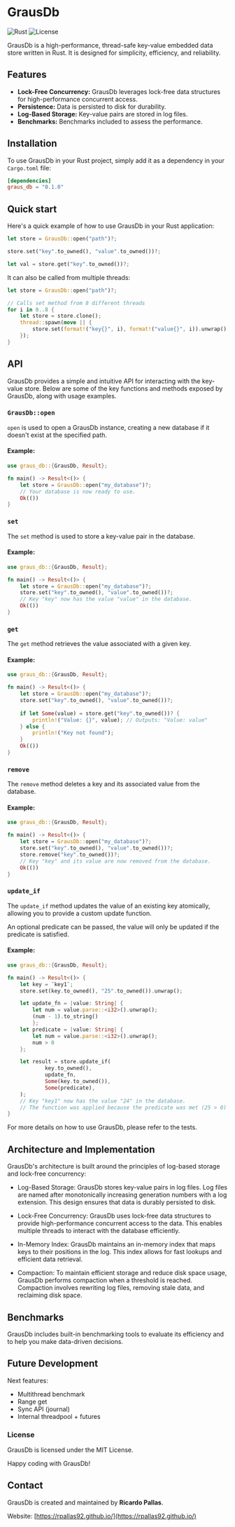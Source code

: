 # GrausDb

![Rust](https://img.shields.io/badge/Rust-1.53+-orange)
![License](https://img.shields.io/badge/license-MIT-blue)

GrausDb is a high-performance, thread-safe key-value embedded data store written in Rust. It is designed for simplicity, efficiency, and reliability.
## Features

- **Lock-Free Concurrency:** GrausDb leverages lock-free data structures for high-performance concurrent access.
- **Persistence:** Data is persisted to disk for durability.
- **Log-Based Storage:** Key-value pairs are stored in log files.
- **Benchmarks:** Benchmarks included to assess the performance.
## Installation

To use GrausDb in your Rust project, simply add it as a dependency in your `Cargo.toml` file:

```toml
[dependencies]
graus_db = "0.1.0"
```


## Quick start

Here's a quick example of how to use GrausDb in your Rust application:

```rust
let store = GrausDb::open("path")?;

store.set("key".to_owned(), "value".to_owned())?;

let val = store.get("key".to_owned())?;
```

It can also be called from multiple threads:

```rust
let store = GrausDb::open("path")?;

// Calls set method from 8 different threads
for i in 0..8 {
    let store = store.clone();
    thread::spawn(move || {
        store.set(format!("key{}", i), format!("value{}", i)).unwrap();
    });
}
```

## API

GrausDb provides a simple and intuitive API for interacting with the key-value store. Below are some of the key functions and methods exposed by GrausDb, along with usage examples.

### `GrausDb::open`

`open` is used to open a GrausDb instance, creating a new database if it doesn't exist at the specified path.

#### Example:

```rust
use graus_db::{GrausDb, Result};

fn main() -> Result<()> {
    let store = GrausDb::open("my_database")?;
    // Your database is now ready to use.
    Ok(())
}
```

### `set`

The `set` method is used to store a key-value pair in the database.

#### Example:

```rust
use graus_db::{GrausDb, Result};

fn main() -> Result<()> {
    let store = GrausDb::open("my_database")?;
    store.set("key".to_owned(), "value".to_owned())?;
    // Key "key" now has the value "value" in the database.
    Ok(())
}
```

### `get`

The `get` method retrieves the value associated with a given key.


#### Example:

```rust
use graus_db::{GrausDb, Result};

fn main() -> Result<()> {
    let store = GrausDb::open("my_database")?;
    store.set("key".to_owned(), "value".to_owned())?;
    
    if let Some(value) = store.get("key".to_owned())? {
        println!("Value: {}", value); // Outputs: "Value: value"
    } else {
        println!("Key not found");
    }
    Ok(())
}
```

### `remove`

The `remove` method deletes a key and its associated value from the database.


#### Example:

```rust
use graus_db::{GrausDb, Result};

fn main() -> Result<()> {
    let store = GrausDb::open("my_database")?;
    store.set("key".to_owned(), "value".to_owned())?;
    store.remove("key".to_owned())?;
    // Key "key" and its value are now removed from the database.
    Ok(())
}
```


### `update_if`

The `update_if` method updates the value of an existing key atomically, allowing you to provide a custom update function. 

An optional predicate can be passed, the value will only be updated if the predicate is satisfied.

#### Example:

```rust
use graus_db::{GrausDb, Result};

fn main() -> Result<()> {
    let key = ¨key1¨;
    store.set(key.to_owned(), "25".to_owned()).unwrap();

    let update_fn = |value: String| {
        let num = value.parse::<i32>().unwrap();
        (num - 1).to_string()
        };
    let predicate = |value: String| {
        let num = value.parse::<i32>().unwrap();
        num > 0
    };

    let result = store.update_if(
            key.to_owned(),
            update_fn,
            Some(key.to_owned()),
            Some(predicate),
    );
    // Key "key1" now has the value "24" in the database.
    // The function was applied because the predicate was met (25 > 0)
}
```


For more details on how to use GrausDb, please refer to the tests.

## Architecture and Implementation

GrausDb's architecture is built around the principles of log-based storage and lock-free concurrency:

- Log-Based Storage: GrausDb stores key-value pairs in log files. Log files are named after monotonically increasing generation numbers with a log extension. This design ensures that data is durably persisted to disk.

- Lock-Free Concurrency: GrausDb uses lock-free data structures to provide high-performance concurrent access to the data. This enables multiple threads to interact with the database efficiently.

- In-Memory Index: GrausDb maintains an in-memory index that maps keys to their positions in the log. This index allows for fast lookups and efficient data retrieval.

- Compaction: To maintain efficient storage and reduce disk space usage, GrausDb performs compaction when a threshold is reached. Compaction involves rewriting log files, removing stale data, and reclaiming disk space.



## Benchmarks
GrausDb includes built-in benchmarking tools to evaluate its efficiency and to help you make data-driven decisions.

## Future Development
Next features:
- Multithread benchmark
- Range get
- Sync API (journal)
- Internal threadpool + futures

### License
GrausDb is licensed under the MIT License. 

Happy coding with GrausDb!

## Contact

GrausDb is created and maintained by **Ricardo Pallas**.

Website: [https://rpallas92.github.io/](https://rpallas92.github.io/)


